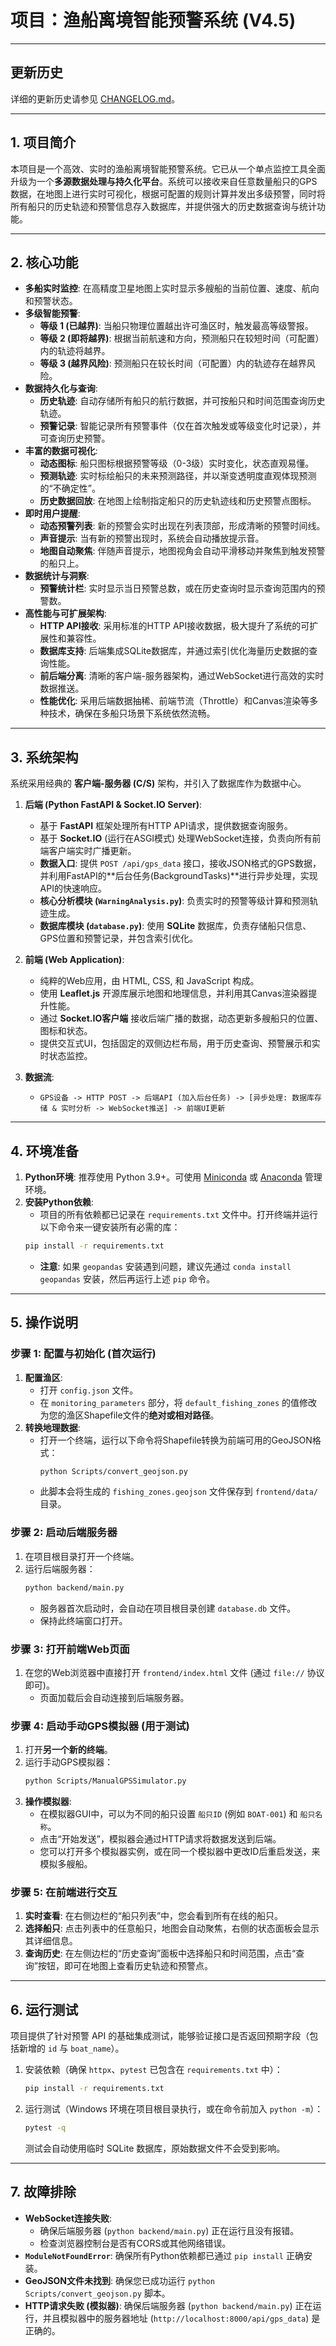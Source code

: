 # 项目：渔船离境智能预警系统 (V4.5)

---

## 更新历史

详细的更新历史请参见 [CHANGELOG.md](CHANGELOG.md)。

---

## 1. 项目简介

本项目是一个高效、实时的渔船离境智能预警系统。它已从一个单点监控工具全面升级为一个**多源数据处理与持久化平台**。系统可以接收来自任意数量船只的GPS数据，在地图上进行实时可视化，根据可配置的规则计算并发出多级预警，同时将所有船只的历史轨迹和预警信息存入数据库，并提供强大的历史数据查询与统计功能。

---

## 2. 核心功能

*   **多船实时监控**: 在高精度卫星地图上实时显示多艘船的当前位置、速度、航向和预警状态。
*   **多级智能预警**:
    *   **等级 1 (已越界)**: 当船只物理位置越出许可渔区时，触发最高等级警报。
    *   **等级 2 (即将越界)**: 根据当前航速和方向，预测船只在较短时间（可配置）内的轨迹将越界。
    *   **等级 3 (越界风险)**: 预测船只在较长时间（可配置）内的轨迹存在越界风险。
*   **数据持久化与查询**:
    *   **历史轨迹**: 自动存储所有船只的航行数据，并可按船只和时间范围查询历史轨迹。
    *   **预警记录**: 智能记录所有预警事件（仅在首次触发或等级变化时记录），并可查询历史预警。
*   **丰富的数据可视化**:
    *   **动态图标**: 船只图标根据预警等级（0-3级）实时变化，状态直观易懂。
    *   **预测轨迹**: 实时标绘船只的未来预测路径，并以渐变透明度直观体现预测的“不确定性”。
    *   **历史数据回放**: 在地图上绘制指定船只的历史轨迹线和历史预警点图标。
*   **即时用户提醒**:
    *   **动态预警列表**: 新的预警会实时出现在列表顶部，形成清晰的预警时间线。
    *   **声音提示**: 当有新的预警出现时，系统会自动播放提示音。
    *   **地图自动聚焦**: 伴随声音提示，地图视角会自动平滑移动并聚焦到触发预警的船只上。
*   **数据统计与洞察**:
    *   **预警统计栏**: 实时显示当日预警总数，或在历史查询时显示查询范围内的预警数。
*   **高性能与可扩展架构**:
    *   **HTTP API接收**: 采用标准的HTTP API接收数据，极大提升了系统的可扩展性和兼容性。
    *   **数据库支持**: 后端集成SQLite数据库，并通过索引优化海量历史数据的查询性能。
    *   **前后端分离**: 清晰的客户端-服务器架构，通过WebSocket进行高效的实时数据推送。
    *   **性能优化**: 采用后端数据抽稀、前端节流（Throttle）和Canvas渲染等多种技术，确保在多船只场景下系统依然流畅。

---

## 3. 系统架构

系统采用经典的 **客户端-服务器 (C/S)** 架构，并引入了数据库作为数据中心。

1.  **后端 (Python FastAPI & Socket.IO Server)**:
    *   基于 **FastAPI** 框架处理所有HTTP API请求，提供数据查询服务。
    *   基于 **Socket.IO** (运行在ASGI模式) 处理WebSocket连接，负责向所有前端客户端实时广播更新。
    *   **数据入口**: 提供 `POST /api/gps_data` 接口，接收JSON格式的GPS数据，并利用FastAPI的**后台任务(BackgroundTasks)**进行异步处理，实现API的快速响应。
    *   **核心分析模块 (`WarningAnalysis.py`)**: 负责实时的预警等级计算和预测轨迹生成。
    *   **数据库模块 (`database.py`)**: 使用 **SQLite** 数据库，负责存储船只信息、GPS位置和预警记录，并包含索引优化。

2.  **前端 (Web Application)**:
    *   纯粹的Web应用，由 HTML, CSS, 和 JavaScript 构成。
    *   使用 **Leaflet.js** 开源库展示地图和地理信息，并利用其Canvas渲染器提升性能。
    *   通过 **Socket.IO客户端** 接收后端广播的数据，动态更新多艘船只的位置、图标和状态。
    *   提供交互式UI，包括固定的双侧边栏布局，用于历史查询、预警展示和实时状态监控。

3.  **数据流**:
    *   `GPS设备 -> HTTP POST -> 后端API (加入后台任务) -> [异步处理: 数据库存储 & 实时分析 -> WebSocket推送] -> 前端UI更新`

---

## 4. 环境准备

1.  **Python环境**: 推荐使用 Python 3.9+。可使用 [Miniconda](https://docs.conda.io/en/latest/miniconda.html) 或 [Anaconda](https://www.anaconda.com/) 管理环境。
2.  **安装Python依赖**:
    *   项目的所有依赖都已记录在 `requirements.txt` 文件中。打开终端并运行以下命令来一键安装所有必需的库：
    ```bash
    pip install -r requirements.txt
    ```
    *   **注意**: 如果 `geopandas` 安装遇到问题，建议先通过 `conda install geopandas` 安装，然后再运行上述 `pip` 命令。

---

## 5. 操作说明

### **步骤 1: 配置与初始化 (首次运行)**

1.  **配置渔区**:
    *   打开 `config.json` 文件。
    *   在 `monitoring_parameters` 部分，将 `default_fishing_zones` 的值修改为您的渔区Shapefile文件的**绝对或相对路径**。
2.  **转换地理数据**:
    *   打开一个终端，运行以下命令将Shapefile转换为前端可用的GeoJSON格式：
        ```bash
        python Scripts/convert_geojson.py
        ```
    *   此脚本会将生成的 `fishing_zones.geojson` 文件保存到 `frontend/data/` 目录。

### **步骤 2: 启动后端服务器**

1.  在项目根目录打开一个终端。
2.  运行后端服务器：
    ```bash
    python backend/main.py
    ```
    *   服务器首次启动时，会自动在项目根目录创建 `database.db` 文件。
    *   保持此终端窗口打开。

### **步骤 3: 打开前端Web页面**

1.  在您的Web浏览器中直接打开 `frontend/index.html` 文件 (通过 `file://` 协议即可)。
    *   页面加载后会自动连接到后端服务器。

### **步骤 4: 启动手动GPS模拟器 (用于测试)**

1.  打开**另一个新的终端**。
2.  运行手动GPS模拟器：
    ```bash
    python Scripts/ManualGPSSimulator.py
    ```
3.  **操作模拟器**:
    *   在模拟器GUI中，可以为不同的船只设置 `船只ID` (例如 `BOAT-001`) 和 `船只名称`。
    *   点击“开始发送”，模拟器会通过HTTP请求将数据发送到后端。
    *   您可以打开多个模拟器实例，或在同一个模拟器中更改ID后重启发送，来模拟多艘船。

### **步骤 5: 在前端进行交互**

1.  **实时查看**: 在右侧边栏的“船只列表”中，您会看到所有在线的船只。
2.  **选择船只**: 点击列表中的任意船只，地图会自动聚焦，右侧的状态面板会显示其详细信息。
3.  **查询历史**: 在左侧边栏的“历史查询”面板中选择船只和时间范围，点击“查询”按钮，即可在地图上查看历史轨迹和预警点。

---

## 6. 运行测试

项目提供了针对预警 API 的基础集成测试，能够验证接口是否返回预期字段（包括新增的 `id` 与 `boat_name`）。

1. 安装依赖（确保 `httpx`、`pytest` 已包含在 `requirements.txt` 中）：
    ```bash
    pip install -r requirements.txt
    ```
2. 运行测试（Windows 环境在项目根目录执行，或在命令前加入 `python -m`）：
    ```bash
    pytest -q
    ```
   测试会自动使用临时 SQLite 数据库，原始数据文件不会受到影响。

---

## 7. 故障排除

*   **WebSocket连接失败**:
    *   确保后端服务器 (`python backend/main.py`) 正在运行且没有报错。
    *   检查浏览器控制台是否有CORS或其他网络错误。
*   **`ModuleNotFoundError`**: 确保所有Python依赖都已通过 `pip install` 正确安装。
*   **GeoJSON文件未找到**: 确保您已成功运行 `python Scripts/convert_geojson.py` 脚本。
*   **HTTP请求失败 (模拟器)**: 确保后端服务器 (`python backend/main.py`) 正在运行，并且模拟器中的服务器地址 (`http://localhost:8000/api/gps_data`) 是正确的。

